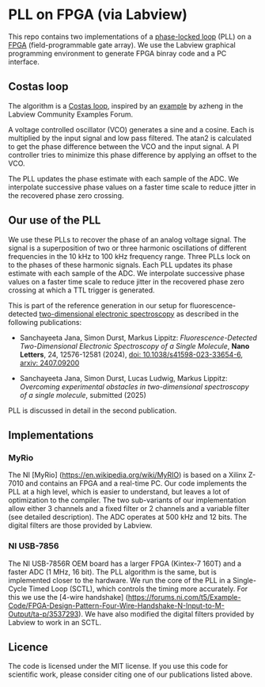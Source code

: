 # PLL on FPGA (via Labview)

This repo contains two implementations of a [phase-locked loop](https://en.wikipedia.org/wiki/Phase-locked_loop) (PLL) on a [FPGA](https://en.wikipedia.org/wiki/Field-programmable_gate_array) (field-programmable gate array). We use the Labview graphical programming environment to generate FPGA binray code and a PC interface.

## Costas loop

The algorithm is a [Costas loop](https://en.wikipedia.org/wiki/Costas_loop), inspired by an [example](https://forums.ni.com/t5/Example-Code/Lock-in-Amplifier-on-LabVIEW-FPGA/ta-p/3500412) by azheng in the Labview Community Examples Forum.

A voltage controlled oscillator (VCO) generates a sine and a cosine. Each is multiplied by the input signal and low pass filtered. The atan2 is calculated to get the phase difference between the VCO and the input signal. A PI controller tries to minimize this phase difference by applying an offset to the VCO.

The PLL updates the phase estimate with each sample of the ADC. We interpolate successive phase values on a faster time scale to reduce jitter in the recovered phase zero crossing.


## Our use of the PLL
We use these PLLs to recover the phase of an analog voltage signal. The signal is a superposition of two or three harmonic oscillations of different frequencies in the 10 kHz to 100 kHz frequency range. 
Three PLLs lock on to the phases of these harmonic signals.
Each PLL updates its phase estimate with each sample of the ADC. We interpolate successive phase values on a faster time scale to reduce jitter in the recovered phase zero crossing at which a TTL trigger is generated.

This is part of the reference generation in our setup for fluorescence-detected [two-dimensional electronic spectroscopy](https://en.wikipedia.org/wiki/Two-dimensional_electronic_spectroscopy) as described in the following publications:

* Sanchayeeta Jana, Simon Durst, Markus Lippitz:
*Fluorescence-Detected Two-Dimensional Electronic Spectroscopy of a Single Molecule*, **Nano Letters**, 24, 12576-12581 (2024), [doi: 10.1038/s41598-023-33654-6](http://dx.doi.org/10.1038/s41598-023-33654-6), [arxiv: 2407.09200](https://arxiv.org/abs/2407.09200)

* Sanchayeeta Jana, Simon Durst, Lucas Ludwig, Markus Lippitz:
*Overcoming experimental obstacles in two-dimensional spectroscopy of a
single molecule*, submitted (2025)

PLL is discussed in detail in the second publication.

## Implementations

### MyRio

The NI [MyRio] (https://en.wikipedia.org/wiki/MyRIO) is based on a Xilinx Z-7010 and contains an FPGA and a real-time PC. Our code implements the PLL at a high level, which is easier to understand, but leaves a lot of optimization to the compiler. The two sub-variants of our implementation allow either 3 channels and a fixed filter or 2 channels and a variable filter (see detailed description). The ADC operates at 500 kHz and 12 bits. The digital filters are those provided by Labview.

### NI USB-7856

The NI USB-7856R OEM board has a larger FPGA (Kintex-7 160T) and a faster ADC (1 MHz, 16 bit). The PLL algorithm is the same, but is implemented closer to the hardware. We run the core of the PLL in a Single-Cycle Timed Loop (SCTL), which controls the timing more accurately. For this we use the [4-wire handshake] (https://forums.ni.com/t5/Example-Code/FPGA-Design-Pattern-Four-Wire-Handshake-N-Input-to-M-Output/ta-p/3537293). We have also modified the digital filters provided by Labview to work in an SCTL.

## Licence


The code is licensed under the MIT license. If you use this code for scientific work, please consider citing one of our publications listed above.
